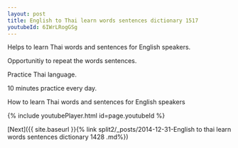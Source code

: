 ```yaml
---
layout: post
title: English to Thai learn words sentences dictionary 1517 
youtubeId: 6IWrLRogGSg
---
```

 
 
Helps to learn Thai words and sentences for English speakers.

Opportunitiy to repeat the words sentences. 

Practice Thai language. 
 
10 minutes practice every day. 
 
How to learn Thai words and sentences for English speakers 
 
{% include youtubePlayer.html id=page.youtubeId %}
 
 
[Next]({{ site.baseurl }}{% link  split2/_posts/2014-12-31-English to thai learn words sentences dictionary 1428 .md%})
 

